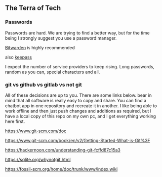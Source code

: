 ## The Terra of Tech

### Passwords

Passwords are hard. We are trying to find a better way, but for the time being I strongly suggest you use a password manager. 

[Bitwarden](https://bitwarden.com/) is highly recommended

also [keepass](https://keepass.info/)

I expect the number of service providers to keep rising. Long passwords, random as you can, special characters and all.

### git vs github vs gitlab vs not git

All of these decisions are up to you. There are some links below. bear in mind that all software is really easy to copy and share.
You can find a chatbot app in one repository and recreate it in another. I like being able to work offline and then just push changes and additions as required, but I have a local copy of this repo on my own pc, and I get everything working here first.


https://www.git-scm.com/doc

https://www.git-scm.com/book/en/v2/Getting-Started-What-is-Git%3F

https://hackernoon.com/understanding-git-fcffd87c15a3

https://sqlite.org/whynotgit.html

https://fossil-scm.org/home/doc/trunk/www/index.wiki

